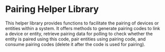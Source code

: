 # Pairing Helper Library

This helper library provides functions to facilitate the pairing of devices or entities within a system. It offers methods to generate pairing codes to link a device or entity, retrieve pairing data for polling to check whether the entity is paired using this code, pair entities using pairing code, and consume pairing codes (delete it after the code is used for pairing).
